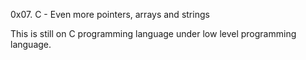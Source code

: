 0x07. C - Even more pointers, arrays and strings

This is still on C programming language under low level programming language.
